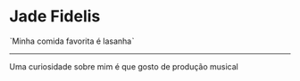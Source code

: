 # Jade Fidelis
ˋMinha comida favorita é lasanhaˋ
***
Uma curiosidade sobre mim é que gosto de produção musical
